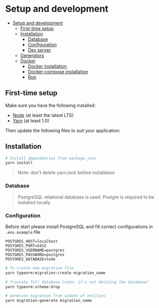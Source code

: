 # Setup and development

- [Setup and development](#setup-and-development)
  - [First-time setup](#first-time-setup)
  - [Installation](#installation)
    - [Database](#database)
    - [Configuration](#configuration)
    - [Dev server](#dev-server)
  - [Generators](#generators)
  - [Docker](#docker)
    - [Docker installation](#docker-installation)
    - [Docker-compose installation](#docker-compose-installation)
    - [Run](#run)

## First-time setup

Make sure you have the following installed:

- [Node](https://nodejs.org/en/) (at least the latest LTS)
- [Yarn](https://yarnpkg.com/lang/en/docs/install/) (at least 1.0)

Then update the following files to suit your application:

## Installation

```bash
# Install dependencies from package.json
yarn install
```

> Note: don't delete yarn.lock before installation

### Database

> PostgreSQL relational database is used. Postgre is required to be installed locally.

### Configuration

Before start please install PostgreSQL and fill correct configurations in `.env.example` file

```env
POSTGRES_HOST=localhost
POSTGRES_PORT=5432
POSTGRES_USERNAME=postgres
POSTGRES_PASSWORD=postgres
POSTGRES_DATABASE=todo
```

```bash
# To create new migration file
yarn typeorm:migration:create migration_name

# Truncate full database (note: it's not deleting the database)
yarn typeorm:schema:drop

# Generate migration from update of entities
yarn migration:generate migration_name
```
